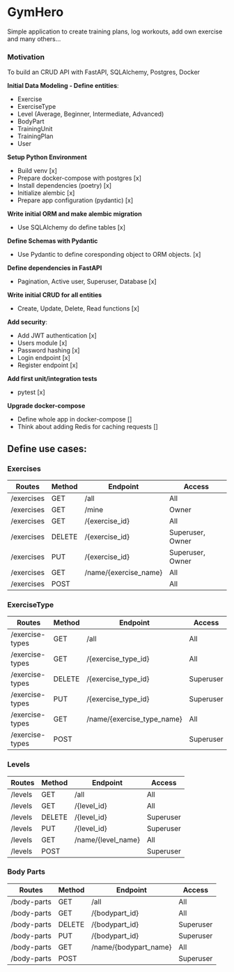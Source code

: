# GymHero

Simple application to create training plans, log workouts, add own exercise and many others...


### Motivation
To build an CRUD API with FastAPI, SQLAlchemy, Postgres, Docker



**Initial Data Modeling - Define entities**:
- Exercise 
- ExerciseType 
- Level (Average, Beginner, Intermediate, Advanced)
- BodyPart
- TrainingUnit
- TrainingPlan
- User

**Setup Python Environment**
- Build venv [x]
- Prepare docker-compose with postgres [x]
- Install dependencies (poetry) [x]
- Initialize alembic [x]
- Prepare app configuration (pydantic) [x]

**Write initial ORM and make alembic migration**
- Use SQLAlchemy do define tables [x]

**Define Schemas with Pydantic**
- Use Pydantic to define coresponding object to ORM objects. [x]

**Define dependencies in FastAPI**
- Pagination, Active user, Superuser, Database [x]

**Write initial CRUD for all entities**
- Create, Update, Delete, Read functions [x]

**Add security**:
- Add JWT authentication [x]
- Users module [x]
- Password hashing [x]
- Login endpoint [x]
- Register endpoint [x]

**Add first unit/integration tests**
- pytest [x]


**Upgrade docker-compose** 
- Define whole app in docker-compose []
- Think about adding Redis for caching requests []


## Define use cases:

### Exercises

| Routes     | Method | Endpoint                 | Access            |
|------------|--------|--------------------------|------------------ |
| /exercises | GET    | /all                     | All               |
| /exercises | GET    | /mine                    | Owner             |
| /exercises | GET    | /{exercise_id}           | All               |
| /exercises | DELETE | /{exercise_id}           | Superuser, Owner  |
| /exercises | PUT    | /{exercise_id}           | Superuser, Owner  |
| /exercises | GET    | /name/{exercise_name}    | All               |
| /exercises | POST   |                          | All               |

### ExerciseType

| Routes          | Method  | Endpoint                 | Access            |
|------------------|--------|--------------------------|-----------        |
| /exercise-types | GET     | /all                     | All               |
| /exercise-types | GET    | /{exercise_type_id}       | All               |
| /exercise-types | DELETE | /{exercise_type_id}       | Superuser         |
| /exercise-types | PUT    | /{exercise_type_id}       | Superuser         |
| /exercise-types | GET    | /name/{exercise_type_name}| All               |
| /exercise-types | POST   |                           | Superuser         |


### Levels

| Routes           | Method | Endpoint           | Access     |
|------------------|--------|--------------------|------------|
| /levels          | GET    | /all               | All        |
| /levels          | GET    | /{level_id}        | All        |
| /levels          | DELETE | /{level_id}        | Superuser  |
| /levels          | PUT    | /{level_id}        | Superuser  |
| /levels          | GET    | /name/{level_name} | All        |
| /levels          | POST   |                    | Superuser  |


### Body Parts
| Routes           | Method | Endpoint              | Access     |
|------------------|--------|-----------------------|------------|
| /body-parts      | GET    | /all                  | All        |
| /body-parts      | GET    | /{bodypart_id}        | All        |
| /body-parts      | DELETE | /{bodypart_id}        | Superuser  |
| /body-parts      | PUT    | /{bodypart_id}        | Superuser  |
| /body-parts      | GET    | /name/{bodypart_name} | All        |
| /body-parts      | POST   |                       | Superuser  |
